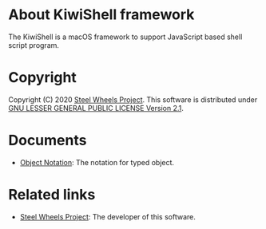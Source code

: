 # About KiwiShell framework
The KiwiShell is a macOS framework to support JavaScript based shell script program.

# Copyright
Copyright (C) 2020 [Steel Wheels Project](https://steelwheels.github.io).
This software is distributed under [GNU LESSER GENERAL PUBLIC LICENSE Version 2.1](https://www.gnu.org/licenses/lgpl-2.1-standalone.html).

# Documents
* [Object Notation](https://github.com/steelwheels/KiwiScript/blob/master/KiwiObject/Document/object-notation.md): The notation for typed object.

# Related links
* [Steel Wheels Project](http://steelwheels.github.io/): The developer of this software.
